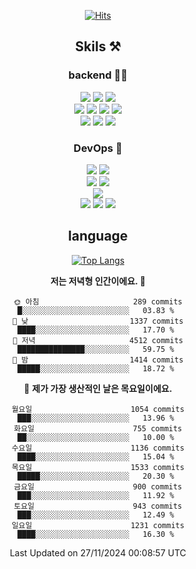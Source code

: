 <div align="center">

[![Hits](https://hits.seeyoufarm.com/api/count/incr/badge.svg?url=https%3A%2F%2Fgithub.com%2Fzxcv9203%2Fhit-counter&count_bg=%23FF7272&title_bg=%23324C2E&icon=codeigniter.svg&icon_color=%23DD5B5B&title=%EB%B0%A9%EB%AC%B8%EC%9E%90&edge_flat=false)](https://hits.seeyoufarm.com)
  
## Skils ⚒️

### backend 🧑‍💻
  
<img src="https://img.shields.io/badge/Java-FF6600?style=flat-square&logo=buymeacoffee&logoColor=white"/>
<img src="https://img.shields.io/badge/Go-0099FF?style=flat-square&logo=go&logoColor=white"/>
<img src="https://img.shields.io/badge/Kotlin-7F52FF?style=flat-square&logo=kotlin&logoColor=white"/>
  
  
<br />
  
<img src="https://img.shields.io/badge/Spring-339933?style=flat-square&logo=Spring&logoColor=white"/>
<img src="https://img.shields.io/badge/Spring Boot-339933?style=flat-square&logo=Spring Boot&logoColor=white"/>
<img src="https://img.shields.io/badge/Spring Security-339933?style=flat-square&logo=Spring Security&logoColor=white"/>
  
<img src="https://img.shields.io/badge/Spring Data JPA-339933?style=flat-square&logo=Hibernate&logoColor=white"/>

<br />
  
  <img src="https://img.shields.io/badge/mysql-0099FF?style=flat-square&logo=mysql&logoColor=white"/>
  <img src="https://img.shields.io/badge/mariadb-0099FF?style=flat-square&logo=mariadb&logoColor=white"/>
  <img src="https://img.shields.io/badge/mongoDB-47A248?style=flat-square&logo=mongodb&logoColor=white"/>
  
  
### DevOps 🚀
  
  <img src="https://img.shields.io/badge/docker-2496ED?style=flat-square&logo=docker&logoColor=white"/>
  <img src="https://img.shields.io/badge/kubernetes-326CE5?style=flat-square&logo=kubernetes&logoColor=white"/>
  
  <br />
  
  <img src="https://img.shields.io/badge/Github Actions-2088FF?style=flat-square&logo=githubactions&logoColor=white"/>
  <img src="https://img.shields.io/badge/Jenkins-D24939?style=flat-square&logo=jenkins&logoColor=white"/>
  
  
  <br />
  <img src="https://img.shields.io/badge/terraform-7B42BC?style=flat-square&logo=terraform&logoColor=white"/>
  
  <br />
  <img src="https://img.shields.io/badge/Amazon AWS-232F3E?style=flat-square&logo=Amazon AWS&logoColor=white"/>

  <img src="https://img.shields.io/badge/GCP-4285F4?style=flat-square&logo=googlecloud&logoColor=white"/>
  <img src="https://img.shields.io/badge/NCP-03C75A?style=flat-square&logo=naver&logoColor=white"/>
  
  
## language

[![Top Langs](https://github-readme-stats.vercel.app/api/top-langs/?username=zxcv9203&hide=html&exclude_repo=zxcv9203.github.io,golB&theme=grate-gatsby)](https://github.com/zxcv9203/github-readme-stats)
  
<!--START_SECTION:waka-->
**저는 저녁형 인간이에요. 🦉** 

```text
🌞 아침                     289 commits         █░░░░░░░░░░░░░░░░░░░░░░░░   03.83 % 
🌆 낮　                     1337 commits        ████░░░░░░░░░░░░░░░░░░░░░   17.70 % 
🌃 저녁                     4512 commits        ███████████████░░░░░░░░░░   59.75 % 
🌙 밤　                     1414 commits        █████░░░░░░░░░░░░░░░░░░░░   18.72 % 
```
📅 **제가 가장 생산적인 날은 목요일이에요.** 

```text
월요일                      1054 commits        ███░░░░░░░░░░░░░░░░░░░░░░   13.96 % 
화요일                      755 commits         ██░░░░░░░░░░░░░░░░░░░░░░░   10.00 % 
수요일                      1136 commits        ████░░░░░░░░░░░░░░░░░░░░░   15.04 % 
목요일                      1533 commits        █████░░░░░░░░░░░░░░░░░░░░   20.30 % 
금요일                      900 commits         ███░░░░░░░░░░░░░░░░░░░░░░   11.92 % 
토요일                      943 commits         ███░░░░░░░░░░░░░░░░░░░░░░   12.49 % 
일요일                      1231 commits        ████░░░░░░░░░░░░░░░░░░░░░   16.30 % 
```



 Last Updated on 27/11/2024 00:08:57 UTC
<!--END_SECTION:waka-->
  
</div>

